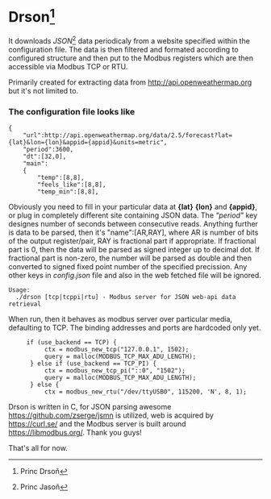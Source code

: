 # **Drson**[^1]

It downloads *JSON*[^2] data periodicaly from a website specified within the configuration file.
The data is then filtered and formated according to configured structure and then put to the Modbus registers which are then accessible via Modbus TCP or RTU.

[^1]: Princ Drsoň
[^2]: Princ Jasoň

Primarily created for extracting data from http://api.openweathermap.org but it's not limited to.

### The configuration file looks like
```
{
    "url":http://api.openweathermap.org/data/2.5/forecast?lat={lat}&lon={lon}&appid={appid}&units=metric",
    "period":3600,
    "dt":[32,0],
    "main":
    {
        "temp":[8,8],
        "feels_like":[8,8],
        "temp_min":[8,8],
```

Obviously you need to fill in your particular data at **{lat}** **{lon}** and **{appid}**, or plug in completely different site containing JSON data.
The *"period"* key designes number of seconds between consecutive reads.
Anything further is data to be parsed, then it's "name":[AR,RAY], where AR is number of bits of the output register/pair, RAY is fractional part if appropriate.
If fractional part is 0, then the data will be parsed as signed integer up to decimal dot. If fractional part is non-zero, the number will be parsed as double and then converted to
signed fixed point number of the specified precission.
Any other keys in *config.json* file and also in the web fetched file will be ignored.

```
Usage:
  ./drson [tcp|tcppi|rtu] - Modbus server for JSON web-api data retrieval
```
When run, then it behaves as modbus server over particular media, defaulting to TCP.
The binding addresses and ports are hardcoded only yet.
```
     if (use_backend == TCP) {
          ctx = modbus_new_tcp("127.0.0.1", 1502);
          query = malloc(MODBUS_TCP_MAX_ADU_LENGTH);
      } else if (use_backend == TCP_PI) {
          ctx = modbus_new_tcp_pi("::0", "1502");
          query = malloc(MODBUS_TCP_MAX_ADU_LENGTH);
      } else {
          ctx = modbus_new_rtu("/dev/ttyUSB0", 115200, 'N', 8, 1);
```

Drson is written in C, for JSON parsing awesome https://github.com/zserge/jsmn is utilized, web is acquired by https://curl.se/ and the Modbus server is built around https://libmodbus.org/. Thank you guys!

That's all for now.